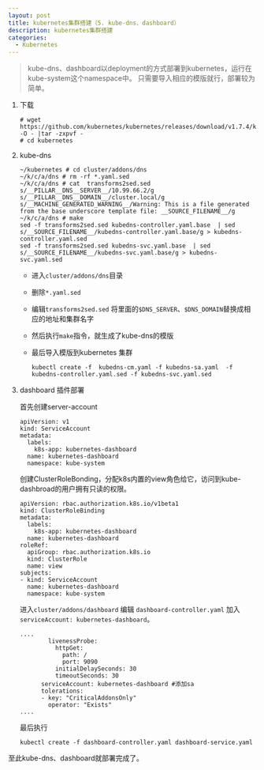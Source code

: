 ```yaml
---
layout: post
title: kubernetes集群搭建（5. kube-dns、dashboard）
description: kubernetes集群搭建
categories:
  - Kubernetes
---
```


> kube-dns、dashboard以deployment的方式部署到kubernetes，运行在kube-system这个namespace中。
只需要导入相应的模版就行，部署较为简单。


1. 下载

	```
	# wget https://github.com/kubernetes/kubernetes/releases/download/v1.7.4/kubernetes.tar.gz  -O - |tar -zxpvf -
	# cd kubernetes
	```


2. kube-dns


	```
	~/kubernetes # cd cluster/addons/dns
	~/k/c/a/dns # rm -rf *.yaml.sed
	~/k/c/a/dns # cat  transforms2sed.sed
	s/__PILLAR__DNS__SERVER__/10.99.66.2/g
	s/__PILLAR__DNS__DOMAIN__/cluster.local/g
	s/__MACHINE_GENERATED_WARNING__/Warning: This is a file generated from the base underscore template file: __SOURCE_FILENAME__/g
	~/k/c/a/dns # make
	sed -f transforms2sed.sed kubedns-controller.yaml.base  | sed s/__SOURCE_FILENAME__/kubedns-controller.yaml.base/g > kubedns-controller.yaml.sed
	sed -f transforms2sed.sed kubedns-svc.yaml.base  | sed s/__SOURCE_FILENAME__/kubedns-svc.yaml.base/g > kubedns-svc.yaml.sed
	```

	- 进入`cluster/addons/dns`目录
    - 删除`*.yaml.sed`
    - 编辑`transforms2sed.sed` 将里面的`$DNS_SERVER`、`$DNS_DOMAIN`替换成相应的地址和集群名字
    - 然后执行`make`指令，就生成了kube-dns的模版
	- 最后导入模版到kubernetes 集群

        ```
        kubectl create -f  kubedns-cm.yaml -f kubedns-sa.yaml  -f kubedns-controller.yaml.sed -f kubedns-svc.yaml.sed
        ```

3.	dashboard 插件部署

	首先创建server-account

	```
	apiVersion: v1
	kind: ServiceAccount
	metadata:
	  labels:
	    k8s-app: kubernetes-dashboard
	  name: kubernetes-dashboard
	  namespace: kube-system
	```

	创建ClusterRoleBonding，分配k8s内置的view角色给它，访问到kube-dashbroad的用户拥有只读的权限。

	```
	apiVersion: rbac.authorization.k8s.io/v1beta1
	kind: ClusterRoleBinding
	metadata:
	  labels:
	    k8s-app: kubernetes-dashboard
	  name: kubernetes-dashboard
	roleRef:
	  apiGroup: rbac.authorization.k8s.io
	  kind: ClusterRole
	  name: view
	subjects:
	- kind: ServiceAccount
	  name: kubernetes-dashboard
	  namespace: kube-system
	```

	进入`cluster/addons/dashboard` 编辑 `dashboard-controller.yaml` 加入`serviceAccount: kubernetes-dashboard`。

	```
	....
	        livenessProbe:
	          httpGet:
	            path: /
	            port: 9090
	          initialDelaySeconds: 30
	          timeoutSeconds: 30
	      serviceAccount: kubernetes-dashboard #添加sa
	      tolerations:
	      - key: "CriticalAddonsOnly"
	        operator: "Exists"
    ....
	```

	最后执行

    ```
    kubectl create -f dashboard-controller.yaml dashboard-service.yaml
    ```

至此kube-dns、dashboard就部署完成了。
